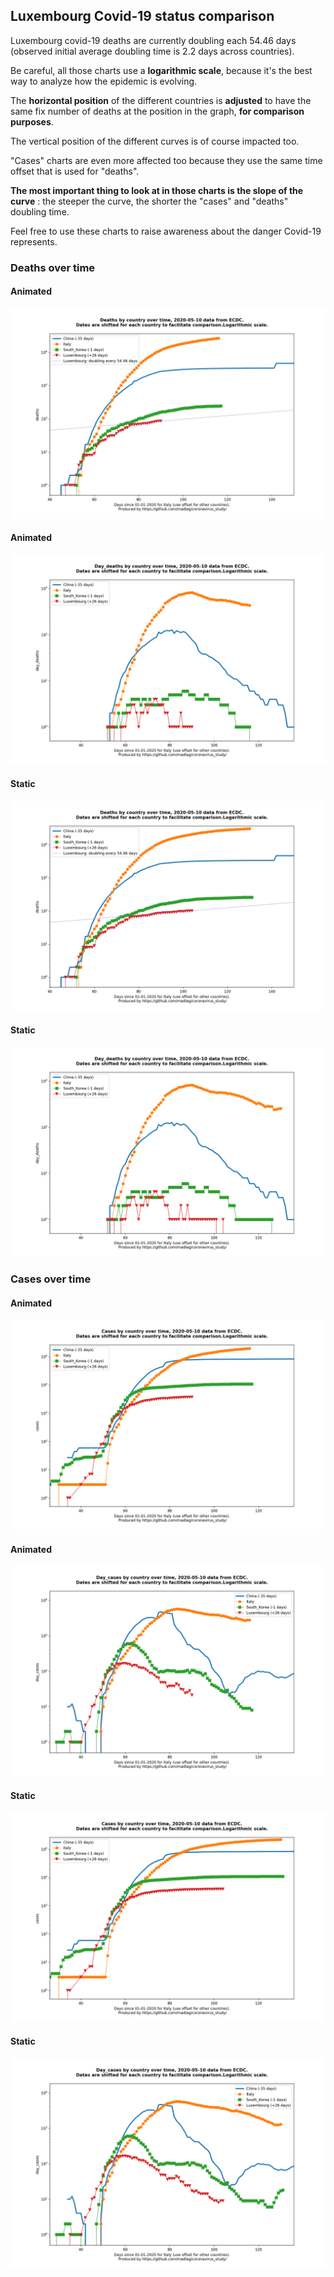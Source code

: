 ## Luxembourg Covid-19 status comparison 

Luxembourg covid-19 deaths are currently doubling each 54.46 days (observed initial average doubling time is 2.2 days across countries).



Be careful, all those charts use a **logarithmic scale**, because it's the best way to analyze how the epidemic is evolving.
 
The **horizontal position** of the different countries is **adjusted** to have the same fix number of deaths at the position in the graph, **for comparison purposes**.

The vertical position of the different curves is of course impacted too.

"Cases" charts are even more affected too because they use the same time offset that is used for "deaths".

**The most important thing to look at in those charts is the slope of the curve** : the steeper the curve, the shorter the "cases" and "deaths" doubling time.

Feel free to use these charts to raise awareness about the danger Covid-19 represents. 


 
### Deaths over time
 
#### Animated
![Luxembourg covid-19 deaths animated chart](https://raw.githubusercontent.com/madlag/coronavirus_study/master/notebooks/graphs/2020-05-10/countries/Luxembourg/2020-05-10_Luxembourg_deaths.gif "Luxembourg covid-19 deaths animated chart")   
 
#### Animated
![Luxembourg covid-19 daily deaths animated chart](https://raw.githubusercontent.com/madlag/coronavirus_study/master/notebooks/graphs/2020-05-10/countries/Luxembourg/2020-05-10_Luxembourg_day_deaths.gif "Luxembourg covid-19 day_deaths animated chart")   
 
#### Static
![Luxembourg covid-19 deaths static chart](https://raw.githubusercontent.com/madlag/coronavirus_study/master/notebooks/graphs/2020-05-10/countries/Luxembourg/2020-05-10_Luxembourg_deaths.png "Luxembourg covid-19 deaths static chart")   
 
#### Static
![Luxembourg covid-19 daily deaths static chart](https://raw.githubusercontent.com/madlag/coronavirus_study/master/notebooks/graphs/2020-05-10/countries/Luxembourg/2020-05-10_Luxembourg_day_deaths.png "Luxembourg covid-19 day_deaths static chart")   

 
### Cases over time
 
#### Animated
![Luxembourg covid-19 cases animated chart](https://raw.githubusercontent.com/madlag/coronavirus_study/master/notebooks/graphs/2020-05-10/countries/Luxembourg/2020-05-10_Luxembourg_cases.gif "Luxembourg covid-19 cases animated chart")   
 
#### Animated
![Luxembourg covid-19 daily cases animated chart](https://raw.githubusercontent.com/madlag/coronavirus_study/master/notebooks/graphs/2020-05-10/countries/Luxembourg/2020-05-10_Luxembourg_day_cases.gif "Luxembourg covid-19 day_cases animated chart")   
 
#### Static
![Luxembourg covid-19 cases static chart](https://raw.githubusercontent.com/madlag/coronavirus_study/master/notebooks/graphs/2020-05-10/countries/Luxembourg/2020-05-10_Luxembourg_cases.png "Luxembourg covid-19 cases static chart")   
 
#### Static
![Luxembourg covid-19 daily cases static chart](https://raw.githubusercontent.com/madlag/coronavirus_study/master/notebooks/graphs/2020-05-10/countries/Luxembourg/2020-05-10_Luxembourg_day_cases.png "Luxembourg covid-19 day_cases static chart")   

